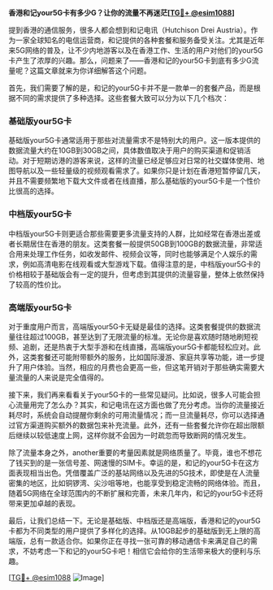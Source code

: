 **香港和记your5G卡有多少G？让你的流量不再迷茫[[TG💪+ @esim1088](https://t.me/s/esim1088)]**

提到香港的通信服务，很多人都会想到和记电讯（Hutchison Drei Austria）。作为一家全球知名的电信运营商，和记提供的各种套餐和服务备受关注。尤其是近年来5G网络的普及，让不少内地游客以及在香港工作、生活的用户对他们的your5G卡产生了浓厚的兴趣。那么，问题来了——香港和记的your5G卡到底有多少G流量呢？这篇文章就来为你详细解答这个问题。

首先，我们需要了解的是，和记的your5G卡并不是一款单一的套餐产品，而是根据不同的需求提供了多种选择。这些套餐大致可以分为以下几个档次：  

### 基础版your5G卡  
基础版your5G卡通常适用于那些对流量需求不是特别大的用户。这一版本提供的数据流量大约在10GB到30GB之间，具体数值取决于用户的购买渠道和促销活动。对于短期访港的游客来说，这样的流量已经足够应对日常的社交媒体使用、地图导航以及一些轻量级的视频观看需求了。如果你只是计划在香港短暂停留几天，并且不需要频繁地下载大文件或者在线直播，那么基础版的your5G卡是一个性价比很高的选择。  

### 中档版your5G卡  
中档版your5G卡则更适合那些需要更多流量支持的人群，比如经常在香港出差或者长期居住在香港的朋友。这类套餐一般提供50GB到100GB的数据流量，非常适合用来处理工作任务，如收发邮件、视频会议等，同时也能够满足个人娱乐的需求，例如高清电影在线观看或大型游戏下载。值得注意的是，中档版your5G卡的价格相较于基础版会有一定的提升，但考虑到其提供的流量容量，整体上依然保持了较高的性价比。  

### 高端版your5G卡  
对于重度用户而言，高端版your5G卡无疑是最佳的选择。这类套餐提供的数据流量往往超过100GB，甚至达到了无限流量的标准。无论你是喜欢随时随地刷短视频、追剧，还是热衷于大型手游和在线直播，高端版your5G卡都能轻松应对。此外，这类套餐还可能附带额外的服务，比如国际漫游、家庭共享等功能，进一步提升了用户体验。当然，相应的月费也会更高一些，但这笔开销对于那些确实需要大量流量的人来说是完全值得的。  

接下来，我们再来看看关于your5G卡的一些常见疑问。比如说，很多人可能会担心流量用完了怎么办？其实，和记电讯在这方面也做了充分考虑。当你的流量接近耗尽时，系统会自动提醒你剩余的可用流量情况；而一旦流量耗尽，你可以选择通过官方渠道购买额外的数据包来补充流量。此外，还有一些套餐允许你在超出限额后继续以较低速度上网，这样你就不会因为一时疏忽而导致断网的情况发生。  

除了流量本身之外，another重要的考量因素就是网络质量了。毕竟，谁也不想花了钱买到的是一张信号差、网速慢的SIM卡。幸运的是，和记的your5G卡在这方面表现相当出色。凭借覆盖广泛的基站网络以及先进的5G技术，即使是在人流量密集的地区，比如铜锣湾、尖沙咀等地，也能享受到稳定流畅的网络体验。而且，随着5G网络在全球范围内的不断扩展和完善，未来几年内，和记的your5G卡还将带来更加卓越的表现。  

最后，让我们总结一下。无论是基础版、中档版还是高端版，香港和记的your5G卡都为不同类型的用户提供了多样化的选择。从10GB起步的基础版到无上限的高端版，总有一款适合你。如果你正在寻找一张可靠的移动通信卡来满足自己的需求，不妨考虑一下和记的your5G卡吧！相信它会给你的生活带来极大的便利与乐趣。  

[[TG💪+ @esim1088](https://t.me/s/esim1088) ![Image](https://i.postimg.cc/4NQfJmqS/Snipaste-2025-05-13-00-14-12.png)]
